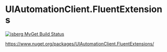 # UIAutomationClient.FluentExtensions

[![isberg MyGet Build Status](https://www.myget.org/BuildSource/Badge/isberg?identifier=3aa2d08a-ff25-46ea-8492-c534720a599a)](https://www.myget.org/)

https://www.nuget.org/packages/UIAutomationClient.FluentExtensions/
